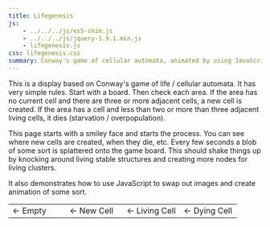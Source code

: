 ```yaml
---
title: Lifegenesis
js:
    - ../../../js/es5-shim.js
    - ../../../js/jquery-1.9.1.min.js
    - lifegenesis.js
css: lifegenesis.css
summary: Conway's game of cellular automata, animated by using JavaScript to swap CSS classes.  Random splatters assist in keeping things interesting.
---
```


This is a display based on Conway's game of life / cellular automata.  It has very simple rules.  Start with a board.  Then check each area.  If the area has no current cell and there are three or more adjacent cells, a new cell is created.  If the area has a cell and less than two or more than three adjacent living cells, it dies (starvation / overpopulation).

This page starts with a smiley face and starts the process.  You can see where new cells are created, when they die, etc.  Every few seconds a blob of some sort is splattered onto the game board.  This should shake things up by knocking around living stable structures and creating more nodes for living clusters.

It also demonstrates how to use JavaScript to swap out images and create animation of some sort.

<table width=100%>
    <tr>
        <td width=25%>
            <div class="cell state0"></div> &larr; Empty
        </td>
        <td width=25%>
            <div class="cell state1"></div> &larr; New Cell
        </td>
        <td width=25%>
            <div class="cell state2"></div> &larr; Living Cell
        </td>
        <td width=25%>
            <div class="cell state3"></div> &larr; Dying Cell
        </td>
    </tr>
</table>

<div class="lifegenesis"></div>
